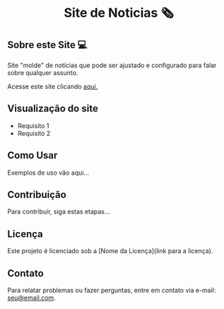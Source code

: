 <h1 align="center"> Site de Noticias 🗞 </h1>
<h2> Sobre este Site 💻 </h2>
<p> Site "molde" de notícias que pode ser ajustado e configurado para falar sobre qualquer assunto. </p> 
<p> Acesse este site clicando <a href="https://www.tiagoroglio.com.br/site-noticias" target="_blank"> aqui. </a></p>

<h2> Visualização do site </h2>



- Requisito 1
- Requisito 2

## Como Usar


Exemplos de uso vão aqui...

## Contribuição

Para contribuir, siga estas etapas...

## Licença

Este projeto é licenciado sob a [Nome da Licença](link para a licença).

## Contato

Para relatar problemas ou fazer perguntas, entre em contato via e-mail: [seu@email.com](mailto:seu@email.com).
